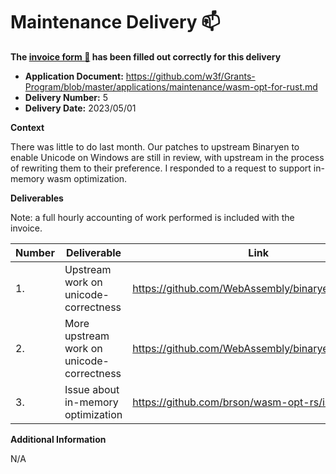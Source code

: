 # Maintenance Delivery :mailbox:

**The [invoice form :pencil:](https://docs.google.com/forms/d/e/1FAIpQLSfmNYaoCgrxyhzgoKQ0ynQvnNRoTmgApz9NrMp-hd8mhIiO0A/viewform) has been filled out correctly for this delivery**  

* **Application Document:** https://github.com/w3f/Grants-Program/blob/master/applications/maintenance/wasm-opt-for-rust.md
* **Delivery Number:** 5
* **Delivery Date:** 2023/05/01


**Context**

There was little to do last month.
Our patches to upstream Binaryen to enable Unicode on Windows are still in review,
with upstream in the process of rewriting them to their preference.
I responded to a request to support in-memory wasm optimization.

**Deliverables**

Note: a full hourly accounting of work performed is included with the invoice.

| Number | Deliverable | Link | Notes |
| ------------- | ------------- | ------------- |------------- |
| 1. | Upstream work on unicode-correctness | https://github.com/WebAssembly/binaryen/pull/5627 | Not authored by me. |
| 2. | More upstream work on unicode-correctness | https://github.com/WebAssembly/binaryen/pull/5671 | Not authored by me. |
| 3. | Issue about in-memory optimization | https://github.com/brson/wasm-opt-rs/issues/141 | |

**Additional Information**

N/A
